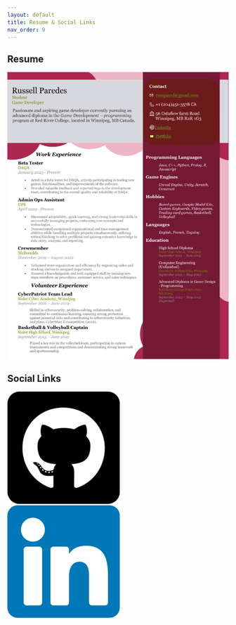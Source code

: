 ```yaml
---
layout: default
title: Resume & Social Links
nav_order: 9
---
```


## **Resume**

![Resume](./Resume_Base.jpg)

## **Social Links**

[![Github](./github.png)](https://github.com/Tsurei) [![LinkedIn](./linkedin.png)](https://www.linkedin.com/in/russell-paredes-5b6348232/)
